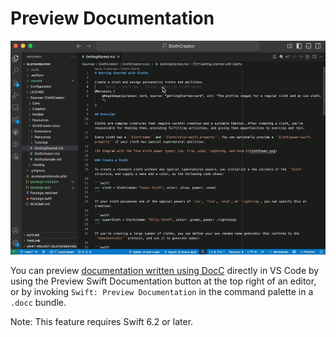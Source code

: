 # Preview Documentation
![Preview documentation](./images/previewDocumentation.gif)

You can preview [documentation written using DocC](https://www.swift.org/documentation/docc/) directly in VS Code by using the Preview Swift Documentation button at the top right of an editor, or by invoking `Swift: Preview Documentation` in the command palette in a `.docc` bundle.

Note: This feature requires Swift 6.2 or later.
